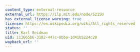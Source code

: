 ```yaml
---
content_type: external-resource
external_url: https://ilp.mit.edu/node/52150
has_external_license_warning: true
license: https://en.wikipedia.org/wiki/All_rights_reserved
status: ''
title: Karl Seidman
uid: 113665b6-3182-447c-8bba-1d41b5224c28
wayback_url: ''
---
```

